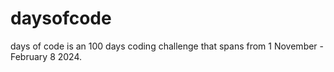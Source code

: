 # daysofcode

days of code is an 100 days coding challenge that spans from 1 November - February 8 2024. 

